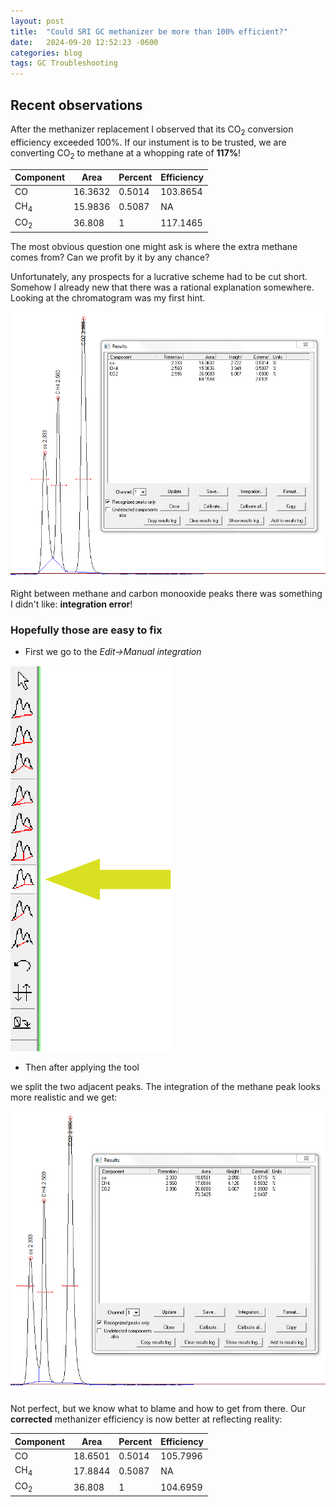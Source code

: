 ```yaml
---
layout: post
title:  "Could SRI GC methanizer be more than 100% efficient?"
date:   2024-09-20 12:52:23 -0600
categories: blog
tags: GC Troubleshooting
--- 
```


## Recent observations
After the methanizer replacement I observed that its CO<sub>2</sub> conversion efficiency exceeded 100%. If our instument is to be trusted, we are converting CO<sub>2</sub> to methane at a whopping rate of **117%**!

| Component | Area    | Percent | Efficiency |
|-----------|---------|---------|------------|
| CO        | 16.3632 | 0.5014  | 103.8654   |
| CH<sub>4</sub>       | 15.9836 | 0.5087  | NA         |
| CO<sub>2</sub>       | 36.808  | 1       | 117.1465   |


The most obvious question one might ask is where the extra methane comes from? Can we profit by it by any chance? 

Unfortunately, any prospects for a lucrative scheme had to be cut short. Somehow I already new that there was a rational explanation somewhere. Looking at the chromatogram was my first hint.

![](/images/gc1.png)

Right between methane and carbon monooxide peaks there was something I didn't like: **integration error**!

### Hopefully those are easy to fix
* First we go to the *Edit->Manual integration*

![](/images/gc2.png)

* Then after applying the tool 

we split the two adjacent peaks. The integration of the methane peak looks more realistic and we get:

![](/images/gc3.png)

Not perfect, but we know what to blame and how to get from there. Our **corrected** methanizer efficiency is now better at reflecting reality:

| Component | Area    | Percent | Efficiency |
|-----------|---------|---------|------------|
| CO     | 18.6501 | 0.5014  | 105.7996   |
|CH<sub>4</sub>       | 17.8844 | 0.5087  | NA         |
| CO<sub>2</sub>         | 36.808  | 1       | 104.6959   |

